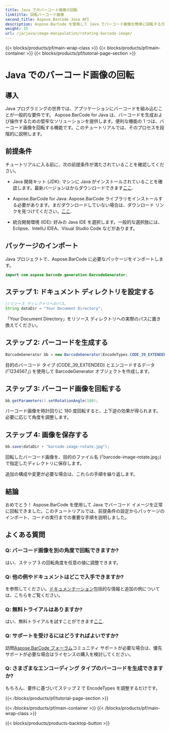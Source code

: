 ```yaml
---
title: Java でのバーコード画像の回転
linktitle: 回転バーコード画像
second_title: Aspose.BarCode Java API
description: Aspose.BarCode を使用して Java でバーコード画像を簡単に回転する方法を学びます。 Java 開発者向けの包括的なステップバイステップ ガイド。
weight: 15
url: /ja/java/image-manipulation/rotating-barcode-image/
---
```


{{< blocks/products/pf/main-wrap-class >}}
{{< blocks/products/pf/main-container >}}
{{< blocks/products/pf/tutorial-page-section >}}

# Java でのバーコード画像の回転


## 導入

Java プログラミングの世界では、アプリケーションにバーコードを組み込むことが一般的な要件です。 Aspose.BarCode for Java は、バーコードを生成および操作するための堅牢なソリューションを提供します。便利な機能の 1 つは、バーコード画像を回転する機能です。このチュートリアルでは、そのプロセスを段階的に説明します。

## 前提条件

チュートリアルに入る前に、次の前提条件が満たされていることを確認してください。

-  Java 開発キット (JDK): マシンに Java がインストールされていることを確認します。最新バージョンはからダウンロードできます[ここ](https://www.oracle.com/java/technologies/javase-downloads.html).

- Aspose.BarCode for Java: Aspose.BarCode ライブラリをインストールする必要があります。まだダウンロードしていない場合は、ダウンロード リンクを見つけてください。[ここ](https://releases.aspose.com/barcode/java/).

- 統合開発環境 (IDE): 好みの Java IDE を選択します。一般的な選択肢には、Eclipse、IntelliJ IDEA、Visual Studio Code などがあります。

## パッケージのインポート

Java プロジェクトで、Aspose.BarCode に必要なパッケージをインポートします。

```java
import com.aspose.barcode.generation.BarcodeGenerator;
```

## ステップ 1: ドキュメント ディレクトリを設定する

```java
//リソース ディレクトリへのパス。
String dataDir = "Your Document Directory";
```

「Your Document Directory」をリソース ディレクトリへの実際のパスに置き換えてください。

## ステップ 2: バーコードを生成する

```java
BarcodeGenerator bb = new BarcodeGenerator(EncodeTypes.CODE_39_EXTENDED, "1234567");
```

目的のバーコード タイプ (CODE_39_EXTENDED) とエンコードするデータ (「1234567」) を使用して BarcodeGenerator オブジェクトを作成します。

## ステップ 3: バーコード画像を回転する

```java
bb.getParameters().setRotationAngle(180);
```

バーコード画像を時計回りに 180 度回転すると、上下逆の効果が得られます。必要に応じて角度を調整します。

## ステップ 4: 画像を保存する

```java
bb.save(dataDir + "barcode-image-rotate.jpg");
```

回転したバーコード画像を、目的のファイル名 (「barcode-image-rotate.jpg」) で指定したディレクトリに保存します。

追加の構成や変更が必要な場合は、これらの手順を繰り返します。

## 結論

おめでとう！ Aspose.BarCode を使用して Java でバーコード イメージを正常に回転できました。このチュートリアルでは、前提条件の設定からパッケージのインポート、コードの実行までの重要な手順を説明しました。

## よくある質問

### Q: バーコード画像を別の角度で回転できますか?
はい、ステップ 3 の回転角度を任意の値に調整できます。

### Q: 他の例やドキュメントはどこで入手できますか?
を参照してください。[ドキュメンテーション](https://reference.aspose.com/barcode/java/)包括的な情報と追加の例については、こちらをご覧ください。

### Q: 無料トライアルはありますか?
はい、無料トライアルを試すことができます[ここ](https://releases.aspose.com/).

### Q: サポートを受けるにはどうすればよいですか?
訪問[Aspose.BarCode フォーラム](https://forum.aspose.com/c/barcode/13)コミュニティ サポートが必要な場合は、優先サポートが必要な場合はライセンスの購入を検討してください。

### Q: さまざまなエンコーディング タイプのバーコードを生成できますか?
もちろん、要件に基づいてステップ 2 で EncodeTypes を調整するだけです。

{{< /blocks/products/pf/tutorial-page-section >}}

{{< /blocks/products/pf/main-container >}}
{{< /blocks/products/pf/main-wrap-class >}}

{{< blocks/products/products-backtop-button >}}
